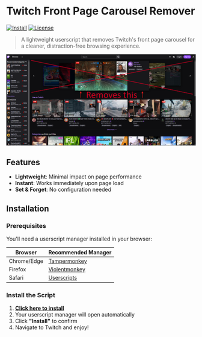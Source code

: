 # Twitch Front Page Carousel Remover

[![Install](https://img.shields.io/badge/Install-Userscript-brightgreen)](https://raw.githubusercontent.com/LiquidJesus/twitch-carousel-remover/main/twitch-carousel-remover.user.js)
[![License](https://img.shields.io/badge/License-MIT-blue.svg)](LICENSE)

> A lightweight userscript that removes Twitch's front page carousel for a cleaner, distraction-free browsing experience.

![Screenshot](screenshot.png)

##  Features

- **Lightweight**: Minimal impact on page performance
- **Instant**: Works immediately upon page load
- **Set & Forget**: No configuration needed

##  Installation

### Prerequisites
You'll need a userscript manager installed in your browser:

| Browser | Recommended Manager |
|---------|-------------------|
| Chrome/Edge | [Tampermonkey](https://www.tampermonkey.net/) |
| Firefox | [Violentmonkey](https://violentmonkey.github.io/) |
| Safari | [Userscripts](https://github.com/quoid/userscripts) |

### Install the Script

1. **[ Click here to install](https://raw.githubusercontent.com/LiquidJesus/twitch-carousel-remover/main/twitch-carousel-remover.user.js)**
2. Your userscript manager will open automatically
3. Click **"Install"** to confirm
4. Navigate to Twitch and enjoy!
